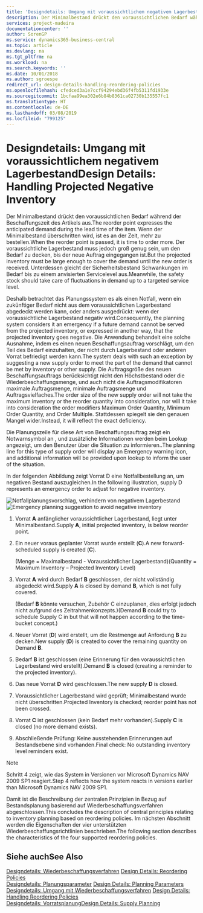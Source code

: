 ```yaml
---
title: 'Designdetails: Umgang mit voraussichtlichem negativem Lagerbestand | Microsoft Docs'
description: Der Minimalbestand drückt den voraussichtlichen Bedarf während der Beschaffungszeit des Artikels aus. Wenn der Minimalbestand überschritten wird, ist es an der Zeit, mehr zu bestellen. Der voraussichtliche Lagerbestand muss jedoch groß genug sein, um den Bedarf zu decken, bis der neue Auftrag eingegangen ist. Unterdessen gleicht der Sicherheitsbestand Schwankungen im Bedarf bis zu einem anvisierten Servicelevel aus.
services: project-madeira
documentationcenter: ''
author: SorenGP
ms.service: dynamics365-business-central
ms.topic: article
ms.devlang: na
ms.tgt_pltfrm: na
ms.workload: na
ms.search.keywords: ''
ms.date: 10/01/2018
ms.author: sgroespe
redirect_url: design-details-handling-reordering-policies
ms.openlocfilehash: cfedced3a1e7ccf94294ebd36f4fb5311fd1933e
ms.sourcegitcommit: 1bcfaa99ea302e6b84b8361ca02730b135557fc1
ms.translationtype: HT
ms.contentlocale: de-DE
ms.lasthandoff: 03/08/2019
ms.locfileid: "799125"
---
```

# <a name="design-details-handling-projected-negative-inventory"></a><span data-ttu-id="08630-106">Designdetails: Umgang mit voraussichtlichem negativem Lagerbestand</span><span class="sxs-lookup"><span data-stu-id="08630-106">Design Details: Handling Projected Negative Inventory</span></span>
<span data-ttu-id="08630-107">Der Minimalbestand drückt den voraussichtlichen Bedarf während der Beschaffungszeit des Artikels aus.</span><span class="sxs-lookup"><span data-stu-id="08630-107">The reorder point expresses the anticipated demand during the lead time of the item.</span></span> <span data-ttu-id="08630-108">Wenn der Minimalbestand überschritten wird, ist es an der Zeit, mehr zu bestellen.</span><span class="sxs-lookup"><span data-stu-id="08630-108">When the reorder point is passed, it is time to order more.</span></span> <span data-ttu-id="08630-109">Der voraussichtliche Lagerbestand muss jedoch groß genug sein, um den Bedarf zu decken, bis der neue Auftrag eingegangen ist.</span><span class="sxs-lookup"><span data-stu-id="08630-109">But the projected inventory must be large enough to cover the demand until the new order is received.</span></span> <span data-ttu-id="08630-110">Unterdessen gleicht der Sicherheitsbestand Schwankungen im Bedarf bis zu einem anvisierten Servicelevel aus.</span><span class="sxs-lookup"><span data-stu-id="08630-110">Meanwhile, the safety stock should take care of fluctuations in demand up to a targeted service level.</span></span>  

 <span data-ttu-id="08630-111">Deshalb betrachtet das Planungssystem es als einen Notfall, wenn ein zukünftiger Bedarf nicht aus dem voraussichtlichen Lagerbestand abgedeckt werden kann, oder anders ausgedrückt: wenn der voraussichtliche Lagerbestand negativ wird.</span><span class="sxs-lookup"><span data-stu-id="08630-111">Consequently, the planning system considers it an emergency if a future demand cannot be served from the projected inventory, or expressed in another way, that the projected inventory goes negative.</span></span> <span data-ttu-id="08630-112">Die Anwendung behandelt eine solche Ausnahme, indem es einen neuen Beschaffungsauftrag vorschlägt, um den Teil des Bedarf einzuhalten, der nicht durch Lagerbestand oder anderen Vorrat befriedigt werden kann.</span><span class="sxs-lookup"><span data-stu-id="08630-112">The system deals with such an exception by suggesting a new supply order to meet the part of the demand that cannot be met by inventory or other supply.</span></span> <span data-ttu-id="08630-113">Die Auftragsgröße des neuen Beschaffungsauftrags berücksichtigt nicht den Höchstbestand oder die Wiederbeschaffungsmenge, und auch nicht die Auftragsmodifikatoren maximale Auftragsmenge, minimale Auftragsmenge und Auftragsvielfaches.</span><span class="sxs-lookup"><span data-stu-id="08630-113">The order size of the new supply order will not take the maximum inventory or the reorder quantity into consideration, nor will it take into consideration the order modifiers Maximum Order Quantity, Minimum Order Quantity, and Order Multiple.</span></span> <span data-ttu-id="08630-114">Stattdessen spiegelt sie den genauen Mangel wider.</span><span class="sxs-lookup"><span data-stu-id="08630-114">Instead, it will reflect the exact deficiency.</span></span>  

 <span data-ttu-id="08630-115">Die Planungszeile für diese Art von Beschaffungsauftrag zeigt ein Notwarnsymbol an , und zusätzliche Informationen werden beim Lookup angezeigt, um den Benutzer über die Situation zu informieren..</span><span class="sxs-lookup"><span data-stu-id="08630-115">The planning line for this type of supply order will display an Emergency warning icon, and additional information will be provided upon lookup to inform the user of the situation.</span></span>  

 <span data-ttu-id="08630-116">In der folgenden Abbildung zeigt Vorrat D eine Notfallbestellung an, um negativen Bestand auszugleichen.</span><span class="sxs-lookup"><span data-stu-id="08630-116">In the following illustration, supply D represents an emergency order to adjust for negative inventory.</span></span>  

 <span data-ttu-id="08630-117">![Notfallplanungsvorschlag, verhindern von negativem Lagerbestand](media/nav_app_supply_planning_2_negative_inventory.png "Notfallplanungsvorschlag, verhindern von negativem Lagerbestand")</span><span class="sxs-lookup"><span data-stu-id="08630-117">![Emergency planning suggestion to avoid negative inventory](media/nav_app_supply_planning_2_negative_inventory.png "Emergency planning suggestion to avoid negative inventory")</span></span>  

1.  <span data-ttu-id="08630-118">Vorrat **A** anfänglicher voraussichtlicher Lagerbestand, liegt unter Minimalbestand.</span><span class="sxs-lookup"><span data-stu-id="08630-118">Supply **A**, initial projected inventory, is below reorder point.</span></span>  
2.  <span data-ttu-id="08630-119">Ein neuer voraus geplanter Vorrat wurde erstellt (**C**).</span><span class="sxs-lookup"><span data-stu-id="08630-119">A new forward-scheduled supply is created (**C**).</span></span>  

     <span data-ttu-id="08630-120">(Menge = Maximalbestand - Voraussichtlicher Lagerbestand)</span><span class="sxs-lookup"><span data-stu-id="08630-120">(Quantity = Maximum Inventory – Projected Inventory Level)</span></span>  
3.  <span data-ttu-id="08630-121">Vorrat **A** wird durch Bedarf **B** geschlossen, der nicht vollständig abgedeckt wird.</span><span class="sxs-lookup"><span data-stu-id="08630-121">Supply **A** is closed by demand **B**, which is not fully covered.</span></span>  

     <span data-ttu-id="08630-122">(Bedarf **B** könnte versuchen, Zubehör C einzuplanen, dies erfolgt jedoch nicht aufgrund des Zeitrahmenkonzepts.)</span><span class="sxs-lookup"><span data-stu-id="08630-122">(Demand **B** could try to schedule Supply C in but that will not happen according to the time-bucket concept.)</span></span>  
4.  <span data-ttu-id="08630-123">Neuer Vorrat (**D**) wird erstellt, um die Restmenge auf Anfordung **B** zu decken.</span><span class="sxs-lookup"><span data-stu-id="08630-123">New supply (**D**) is created to cover the remaining quantity on Demand **B**.</span></span>  
5.  <span data-ttu-id="08630-124">Bedarf **B** ist geschlossen (eine Erinnerung für den voraussichtlichen Lagerbestand wird erstellt).</span><span class="sxs-lookup"><span data-stu-id="08630-124">Demand **B** is closed (creating a reminder to the projected inventory).</span></span>  
6.  <span data-ttu-id="08630-125">Das neue Vorrat **D** wird geschlossen.</span><span class="sxs-lookup"><span data-stu-id="08630-125">The new supply **D** is closed.</span></span>  
7.  <span data-ttu-id="08630-126">Voraussichtlicher Lagerbestand wird geprüft; Minimalbestand wurde nicht überschritten.</span><span class="sxs-lookup"><span data-stu-id="08630-126">Projected Inventory is checked; reorder point has not been crossed.</span></span>  
8.  <span data-ttu-id="08630-127">Vorrat **C** ist geschlossen (kein Bedarf mehr vorhanden).</span><span class="sxs-lookup"><span data-stu-id="08630-127">Supply **C** is closed (no more demand exists).</span></span>  
9. <span data-ttu-id="08630-128">Abschließende Prüfung: Keine ausstehenden Erinnerungen auf Bestandsebene sind vorhanden.</span><span class="sxs-lookup"><span data-stu-id="08630-128">Final check: No outstanding inventory level reminders exist.</span></span>  

> [!NOTE]  
>  <span data-ttu-id="08630-129">Schritt 4 zeigt, wie das System in Versionen vor Microsoft Dynamics NAV 2009 SP1 reagiert.</span><span class="sxs-lookup"><span data-stu-id="08630-129">Step 4 reflects how the system reacts in versions earlier than Microsoft Dynamics NAV 2009 SP1.</span></span>  

 <span data-ttu-id="08630-130">Damit ist die Beschreibung der zentralen Prinzipien in Bezug auf Bestandsplanung basierend auf Wiederbeschaffungsverfahren abgeschlossen.</span><span class="sxs-lookup"><span data-stu-id="08630-130">This concludes the description of central principles relating to inventory planning based on reordering policies.</span></span> <span data-ttu-id="08630-131">Im nächsten Abschnitt werden die Eigenschaften der vier unterstützten Wiederbeschaffungsrichtlinien beschrieben.</span><span class="sxs-lookup"><span data-stu-id="08630-131">The following section describes the characteristics of the four supported reordering policies.</span></span>  

## <a name="see-also"></a><span data-ttu-id="08630-132">Siehe auch</span><span class="sxs-lookup"><span data-stu-id="08630-132">See Also</span></span>  
 <span data-ttu-id="08630-133">[Designdetails: Wiederbeschaffungsverfahren](design-details-reordering-policies.md) </span><span class="sxs-lookup"><span data-stu-id="08630-133">[Design Details: Reordering Policies](design-details-reordering-policies.md) </span></span>  
 <span data-ttu-id="08630-134">[Designdetails: Planungsparameter](design-details-planning-parameters.md) </span><span class="sxs-lookup"><span data-stu-id="08630-134">[Design Details: Planning Parameters](design-details-planning-parameters.md) </span></span>  
 <span data-ttu-id="08630-135">[Designdetails: Umgang mit Wiederbeschaffungsverfahren](design-details-handling-reordering-policies.md) </span><span class="sxs-lookup"><span data-stu-id="08630-135">[Design Details: Handling Reordering Policies](design-details-handling-reordering-policies.md) </span></span>  
 [<span data-ttu-id="08630-136">Designdetails: Vorratsplanung</span><span class="sxs-lookup"><span data-stu-id="08630-136">Design Details: Supply Planning</span></span>](design-details-supply-planning.md)
